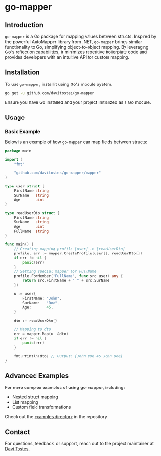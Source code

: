 # go-mapper

## Introduction
`go-mapper` is a Go package for mapping values between structs. Inspired by the powerful AutoMapper library from .NET, `go-mapper` brings similar functionality to Go, simplifying object-to-object mapping. By leveraging Go's reflection capabilities, it minimizes repetitive boilerplate code and provides developers with an intuitive API for custom mapping.

## Installation
To use `go-mapper`, install it using Go's module system:
```bash
go get -u github.com/davitostes/go-mapper
```
Ensure you have Go installed and your project initialized as a Go module.

## Usage
### Basic Example
Below is an example of how `go-mapper` can map fields between structs:
```go
package main

import (
	"fmt"

	"github.com/davitostes/go-mapper/mapper"
)

type user struct {
	FirstName string
	SurName   string
	Age       uint
}

type readUserDto struct {
	FirstName string
	SurName   string
	Age       uint
	FullName  string
}

func main() {
    // Creating mapping profile [user] -> [readUserDto]
	profile, err := mapper.CreateProfile(user{}, readUserDto{})
	if err != nil {
		panic(err)
	}
    // Setting special mapper for FullName
	profile.ForMember("FullName", func(src user) any {
		return src.FirstName + " " + src.SurName
	})

	u := user{
		FirstName: "John",
		SurName:   "Doe",
		Age:       45,
	}

	dto := readUserDto{}

    // Mapping to dto
	err = mapper.Map(u, &dto)
	if err != nil {
		panic(err)
	}

	fmt.Println(dto) // Output: {John Doe 45 John Doe}
}
```

## Advanced Examples

For more complex examples of using go-mapper, including:
- Nested struct mapping
- List mapping
- Custom field transformations

Check out the [examples directory](examples/) in the repository.

## Contact
For questions, feedback, or support, reach out to the project maintainer at [Davi Tostes](mailto:davisiqueira591@gmail.com).
